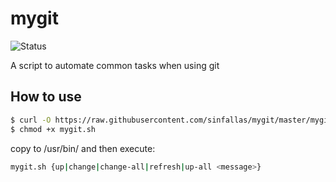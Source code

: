 mygit
===========

![Status](https://api.travis-ci.org/sinfallas/mygit.svg) 


A script to automate common tasks when using git

## How to use

```bash
$ curl -O https://raw.githubusercontent.com/sinfallas/mygit/master/mygit.sh
$ chmod +x mygit.sh
```

copy to /usr/bin/ and then execute:

```bash
mygit.sh {up|change|change-all|refresh|up-all <message>}
```
